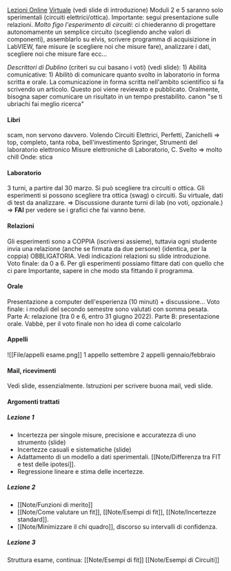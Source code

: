 [Lezioni Online](https://teams.microsoft.com/l/meetup-join/19%3ameeting_MmQ4YzQ3NjktN2QyNy00ZGJiLWE5YzMtMGYwYmIyMmRjYjQx%40thread.v2/0?context=%7b%22Tid%22%3a%22e99647dc-1b08-454a-bf8c-699181b389ab%22%2c%22Oid%22%3a%22baa3e32c-74bf-40ae-a39f-6ec9ee0dc30e%22%7d) [Virtuale](https://virtuale.unibo.it/course/view.php?id=27276)
(vedi slide di introduzione)
Moduli 2 e 5 saranno solo sperimentali (circuiti elettrici/ottica).
Importante: segui presentazione sulle relazioni.
_Molto figo l'esperimento di circuiti_: ci chiederanno di progettare autonomamente un semplice circuito (scegliendo anche valori di componenti), assemblarlo su elvis, scrivere programma di acquisizione in LabVIEW, fare misure (e scegliere noi che misure fare), analizzare i dati, scegliere noi che misure fare ecc...

_Descrittori di Dublino_ (criteri su cui basano i voti) (vedi slide):
    1) Abilità comunicative:
        1) Abilitò di comunicare quanto svolto in laboratorio in forma scritta e orale. La comunicazione in forma scritta nell'ambito scientifico si fa scrivendo un articolo. Questo poi viene reviewato e pubblicato.
            Oralmente, bisogna saper comunicare un risultato in un tempo prestabilito.
            canon "se ti ubriachi fai meglio ricerca"

#### Libri
scam, non servono davvero. Volendo
Circuiti Elettrici, Perfetti, Zanichelli => top, completo, tanta roba, bell'investimento
Springer, Strumenti del laboratorio elettronico
Misure elettroniche di Laboratorio, C. Svelto  => molto chill
Onde: stica

#### Laboratorio
3 turni, a partire dal 30 marzo. Si può scegliere tra circuiti o ottica.
Gli esperimenti si possono scegliere tra ottica (swag) o circuiti.
Su virtuale, dati di test da analizzare. => Discussione durante turni di lab (no voti, opzionale.) => __FAI__ per vedere se i grafici che fai vanno bene.

#### Relazioni
Gli esperimenti sono a COPPIA (iscriversi assieme), tuttavia ogni studente invia una relazione (anche se firmata da due persone) (identica, per la coppia) OBBLIGATORIA.
Vedi indicazioni relazioni su slide introduzione. Voto finale: da 0 a 6.
Per gli esperimenti possiamo fittare dati con quello che ci pare
Importante, sapere in che modo sta fittando il programma.

#### Orale
Presentazione a computer dell'esperienza (10 minuti) + discussione...
Voto finale: i moduli del secondo semestre sono valutati con somma pesata. Parte A: relazione (tra 0 e 6, entro 31 giugno 2022). Parte B: presentazione orale.
Vabbè, per il voto finale non ho idea di come calcolarlo

#### Appelli
![[File/appelli esame.png]]
1 appello settembre
2 appelli gennaio/febbraio

#### Mail, ricevimenti
Vedi slide, essenzialmente. Istruzioni per scrivere buona mail, vedi slide.

#### Argomenti trattati
##### Lezione 1
- Incertezza per singole misure, precisione  e accuratezza di uno strumento (slide)
- Incertezze casuali e sistematiche (slide)
- Adattamento di un modello a dati sperimentali. [[Note/Differenza tra FIT e test delle ipotesi]].
- Regressione lineare e stima delle incertezze.
#####  Lezione 2
- [[Note/Funzioni di merito]]
- [[Note/Come valutare un fit]], [[Note/Esempi di fit]], [[Note/Incertezze standard]].
- [[Note/Minimizzare il chi quadro]], discorso su intervalli di confidenza.
##### Lezione 3
Struttura esame, continua: [[Note/Esempi di fit]]
[[Note/Esempi di Circuiti]]